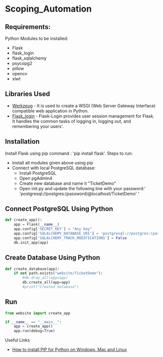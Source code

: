 # Scoping_Automation

## Requirements:

Python Modules to be installed:
- Flask
- flask_login
- flask_sqlalchemy
- psycopg2
- pillow
- opencv
- xlwt

## Libraries Used

* [Werkzeug](https://werkzeug.palletsprojects.com/en/2.1.x/) - It is used to create a WSGI (Web Server Gateway Interface) compatible web application in Python.
* [Flask_login](https://flask-login.readthedocs.io/en/latest/) - Flask-Login provides user session management for Flask. It handles the common tasks of logging in, logging     out, and remembering your users'.

## Installation

Install Flask using pip command : 'pip install flask'.
 Steps to run:
 * Install all modules given above using pip
 * Connect with local PostgreSQL database:
    * Install PostgreSQL
    * Open pgAdmin4
    * Create new database and name it "TicketDemo"
    * Open init.py and update the following line with your password:' 'postgresql://postgres:(password)@localhost/TicketDemo' '

## Connect PostgreSQL Using Python
```python
def create_app():
    app = Flask(__name__)
    app.config['SECRET_KEY'] = "Any key"
    app.config['SQLALCHEMY_DATABASE_URI'] = 'postgresql://postgres:(password)@localhost/TicketDemo'
    app.config['SQLALCHEMY_TRACK_MODIFICATIONS'] = False
    db.init_app(app)
```
## Create Database Using Python
```python
def create_database(app):
    if not path.exists("website/TicketDemo"):
        #db.drop_all(app=app)
        db.create_all(app=app)
        #print("Created database")
```
## Run
```python
from website import create_app

if __name__ == "__main__":
    app = create_app()
    app.run(debug=True)
 ```
 
Useful Links 
* [How to install PIP for Python on Windows, Mac and Linux](https://www.makeuseof.com/tag/install-pip-for-python/)
